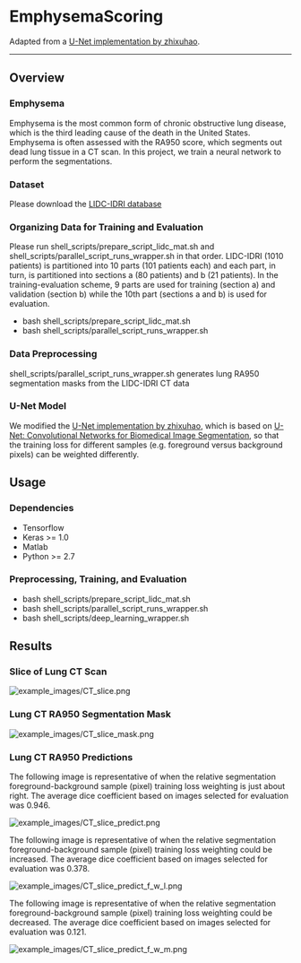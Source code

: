 # EmphysemaScoring

Adapted from a [U-Net implementation by zhixuhao](https://github.com/zhixuhao/unet).

---

## Overview

### Emphysema

Emphysema is the most common form of chronic obstructive lung disease, which is the third leading cause of the death in the United States. Emphysema is often assessed with the RA950 score, which segments out dead lung tissue in a CT scan. In this project, we train a neural network to perform the segmentations.

### Dataset

Please download the [LIDC-IDRI database](https://wiki.cancerimagingarchive.net/display/Public/LIDC-IDRI)

### Organizing Data for Training and Evaluation

Please run shell_scripts/prepare_script_lidc_mat.sh and shell_scripts/parallel_script_runs_wrapper.sh in that order. LIDC-IDRI (1010 patients) is partitioned into 10 parts (101 patients each) and each part, in turn, is partitioned into sections a (80 patients) and b (21 patients). In the training-evaluation scheme, 9 parts are used for training (section a) and validation (section b) while the 10th part (sections a and b) is used for evaluation.

* bash shell_scripts/prepare_script_lidc_mat.sh
* bash shell_scripts/parallel_script_runs_wrapper.sh

### Data Preprocessing

shell_scripts/parallel_script_runs_wrapper.sh generates lung RA950 segmentation masks from the LIDC-IDRI CT data

### U-Net Model

We modified the [U-Net implementation by zhixuhao](https://github.com/zhixuhao/unet), which is based on [U-Net: Convolutional Networks for Biomedical Image Segmentation](http://lmb.informatik.uni-freiburg.de/people/ronneber/u-net/), so that the training loss for different samples (e.g. foreground versus background pixels) can be weighted differently.

## Usage

### Dependencies

* Tensorflow
* Keras >= 1.0
* Matlab
* Python >= 2.7

### Preprocessing, Training, and Evaluation

* bash shell_scripts/prepare_script_lidc_mat.sh
* bash shell_scripts/parallel_script_runs_wrapper.sh
* bash shell_scripts/deep_learning_wrapper.sh


## Results

### Slice of Lung CT Scan

![example_images/CT_slice.png](example_images/CT_slice.png)

### Lung CT RA950 Segmentation Mask

![example_images/CT_slice_mask.png](example_images/CT_slice_mask.png)

### Lung CT RA950 Predictions

The following image is representative of when the relative segmentation foreground-background sample (pixel) training loss weighting is just about right. The average dice coefficient based on images selected for evaluation was 0.946.

![example_images/CT_slice_predict.png](example_images/CT_slice_predict.png)

The following image is representative of when the relative segmentation foreground-background sample (pixel) training loss weighting could be increased. The average dice coefficient based on images selected for evaluation was 0.378.

![example_images/CT_slice_predict_f_w_l.png](example_images/CT_slice_predict_f_w_l.png)

The following image is representative of when the relative segmentation foreground-background sample (pixel) training loss weighting could be decreased. The average dice coefficient based on images selected for evaluation was 0.121.

![example_images/CT_slice_predict_f_w_m.png](example_images/CT_slice_predict_f_w_m.png)
